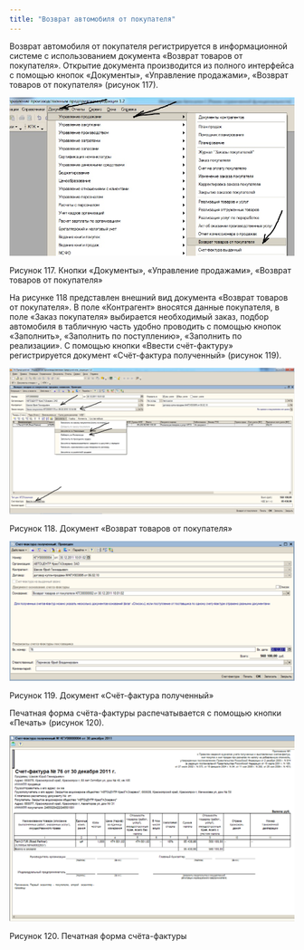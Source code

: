 ```yaml
---
title: "Возврат автомобиля от покупателя"
---
```


Возврат автомобиля от покупателя регистрируется в информационной системе с использованием документа «Возврат товаров от покупателя». Открытие документа производится из полного интерфейса с помощью кнопок «Документы», «Управление продажами», «Возврат товаров от покупателя» (рисунок 117).

![](notesorg/_attach/lu20443snoa_tmp_10aa564b8d5bf617.jpg)

Рисунок 117. Кнопки «Документы», «Управление продажами», «Возврат товаров от покупателя»

На рисунке 118 представлен внешний вид документа «Возврат товаров от покупателя». В поле «Контрагент» вносятся данные покупателя, в поле «Заказ покупателя» выбирается необходимый заказ, подбор автомобиля в табличную часть удобно проводить с помощью кнопок «Заполнить», «Заполнить по поступлению», «Заполнить по реализации». С помощью кнопки «Ввести счёт-фактуру» регистрируется документ «Счёт-фактура полученный» (рисунок 119).

![](notesorg/_attach/lu20443snoa_tmp_6cc0406f9eaea80a.jpg)

Рисунок 118. Документ «Возврат товаров от покупателя»

![](notesorg/_attach/lu20443snoa_tmp_5ec7fa9cbebb99f3.png)

Рисунок 119. Документ «Счёт-фактура полученный»

Печатная форма счёта-фактуры распечатывается с помощью кнопки «Печать» (рисунок 120).

![](notesorg/_attach/lu20443snoa_tmp_2b2b486b73b0ceb8.png)

Рисунок 120. Печатная форма счёта-фактуры